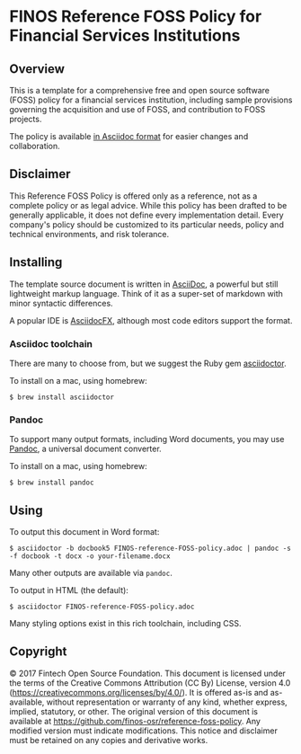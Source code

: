 # FINOS Reference FOSS Policy for Financial Services Institutions

## Overview

This is a template for a comprehensive free and open source software (FOSS) policy for a financial services institution, including sample provisions governing the acquisition and use of FOSS, and contribution to FOSS projects.

The policy is available [in Asciidoc format](/src/FINOS-reference-FOSS-policy.adoc) for easier changes and collaboration.

## Disclaimer

This Reference FOSS Policy is offered only as a reference, not as a complete policy or as legal advice. While this policy has been drafted to be generally applicable, it does not define every implementation detail. Every company's policy should be customized to its particular needs, policy and technical environments, and risk tolerance.

## Installing

The template source document is written in [AsciiDoc](http://asciidoc.org/),
a powerful but still lightweight markup language.
Think of it as a super-set of markdown with minor syntactic differences.

A popular IDE is [AsciidocFX](https://asciidocfx.com/),
although most code editors support the format.

### Asciidoc toolchain

There are many to choose from,
but we suggest the Ruby gem [asciidoctor](https://asciidoctor.org/).

To install on a mac, using homebrew:

```
$ brew install asciidoctor
```

### Pandoc

To support many output formats, including Word documents,
you may use [Pandoc](https://pandoc.org/),
a universal document converter.

To install on a mac, using homebrew:

```
$ brew install pandoc
```

## Using

To output this document in Word format:

```
$ asciidoctor -b docbook5 FINOS-reference-FOSS-policy.adoc | pandoc -s -f docbook -t docx -o your-filename.docx
```

Many other outputs are available via `pandoc`.

To output in HTML (the default):

```
$ asciidoctor FINOS-reference-FOSS-policy.adoc
```

Many styling options exist in this rich toolchain, including CSS.

## Copyright

© 2017 Fintech Open Source Foundation. This document is licensed under the terms of the Creative Commons Attribution (CC By) License, version 4.0 (https://creativecommons.org/licenses/by/4.0/). It is offered as-is and as-available, without representation or warranty of any kind, whether express, implied, statutory, or other. The original version of this document is available at https://github.com/finos-osr/reference-foss-policy. Any modified version must indicate modifications. This notice and disclaimer must be retained on any copies and derivative works.
